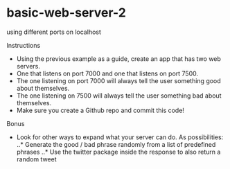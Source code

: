 # basic-web-server-2
using different ports on localhost

Instructions

* Using the previous example as a guide, create an app that has two web servers.
* One that listens on port 7000 and one that listens on port 7500.
* The one listening on port 7000 will always tell the user something good about themselves.
* The one listening on 7500 will always tell the user something bad about themselves.
* Make sure you create a Github repo and commit this code!

Bonus

* Look for other ways to expand what your server can do. As possibilities:
..* Generate the good / bad phrase randomly from a list of predefined phrases
..* Use the twitter package inside the response to also return a random tweet
